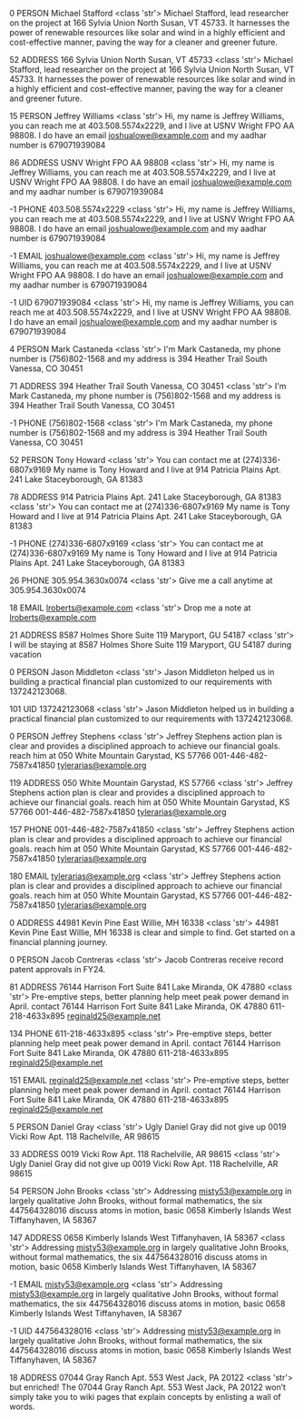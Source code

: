 0 PERSON Michael Stafford <class 'str'> Michael Stafford, lead researcher on the project at 166 Sylvia Union
North Susan, VT 45733. It harnesses the power of renewable resources like solar and wind in a highly efficient and cost-effective manner, paving the way for a cleaner and greener future.


52 ADDRESS 166 Sylvia Union
North Susan, VT 45733 <class 'str'> Michael Stafford, lead researcher on the project at 166 Sylvia Union
North Susan, VT 45733. It harnesses the power of renewable resources like solar and wind in a highly efficient and cost-effective manner, paving the way for a cleaner and greener future.








15 PERSON Jeffrey Williams <class 'str'> Hi, my name is Jeffrey Williams, you can reach me at 403.508.5574x2229, and I live at USNV Wright
FPO AA 98808. I do have an email joshualowe@example.com and my aadhar number is 679071939084


86 ADDRESS USNV Wright
FPO AA 98808 <class 'str'> Hi, my name is Jeffrey Williams, you can reach me at 403.508.5574x2229, and I live at USNV Wright
FPO AA 98808. I do have an email joshualowe@example.com and my aadhar number is 679071939084


-1 PHONE 403.508.5574x2229 <class 'str'> Hi, my name is Jeffrey Williams, you can reach me at 403.508.5574x2229, and I live at USNV Wright
FPO AA 98808. I do have an email joshualowe@example.com and my aadhar number is 679071939084


-1 EMAIL joshualowe@example.com <class 'str'> Hi, my name is Jeffrey Williams, you can reach me at 403.508.5574x2229, and I live at USNV Wright
FPO AA 98808. I do have an email joshualowe@example.com and my aadhar number is 679071939084


-1 UID 679071939084 <class 'str'> Hi, my name is Jeffrey Williams, you can reach me at 403.508.5574x2229, and I live at USNV Wright
FPO AA 98808. I do have an email joshualowe@example.com and my aadhar number is 679071939084


4 PERSON Mark Castaneda <class 'str'> I'm Mark Castaneda, my phone number is (756)802-1568 and my address is 394 Heather Trail
South Vanessa, CO 30451


71 ADDRESS 394 Heather Trail
South Vanessa, CO 30451 <class 'str'> I'm Mark Castaneda, my phone number is (756)802-1568 and my address is 394 Heather Trail
South Vanessa, CO 30451


-1 PHONE (756)802-1568 <class 'str'> I'm Mark Castaneda, my phone number is (756)802-1568 and my address is 394 Heather Trail
South Vanessa, CO 30451






52 PERSON Tony Howard <class 'str'> You can contact me at (274)336-6807x9169 My name is Tony Howard and I live at 914 Patricia Plains Apt. 241
Lake Staceyborough, GA 81383


78 ADDRESS 914 Patricia Plains Apt. 241
Lake Staceyborough, GA 81383 <class 'str'> You can contact me at (274)336-6807x9169 My name is Tony Howard and I live at 914 Patricia Plains Apt. 241
Lake Staceyborough, GA 81383


-1 PHONE (274)336-6807x9169 <class 'str'> You can contact me at (274)336-6807x9169 My name is Tony Howard and I live at 914 Patricia Plains Apt. 241
Lake Staceyborough, GA 81383










26 PHONE 305.954.3630x0074 <class 'str'> Give me a call anytime at 305.954.3630x0074












18 EMAIL lroberts@example.com <class 'str'> Drop me a note at lroberts@example.com






21 ADDRESS 8587 Holmes Shore Suite 119
Maryport, GU 54187 <class 'str'> I will be staying at 8587 Holmes Shore Suite 119
Maryport, GU 54187 during vacation








0 PERSON Jason Middleton <class 'str'> Jason Middleton helped us in building a practical financial plan customized to our requirements with 137242123068.








101 UID 137242123068 <class 'str'> Jason Middleton helped us in building a practical financial plan customized to our requirements with 137242123068.


0 PERSON Jeffrey Stephens <class 'str'> Jeffrey Stephens action plan is clear and provides a disciplined approach to achieve our financial goals. reach him at 050 White Mountain
Garystad, KS 57766 001-446-482-7587x41850 tylerarias@example.org


119 ADDRESS 050 White Mountain
Garystad, KS 57766 <class 'str'> Jeffrey Stephens action plan is clear and provides a disciplined approach to achieve our financial goals. reach him at 050 White Mountain
Garystad, KS 57766 001-446-482-7587x41850 tylerarias@example.org


157 PHONE 001-446-482-7587x41850 <class 'str'> Jeffrey Stephens action plan is clear and provides a disciplined approach to achieve our financial goals. reach him at 050 White Mountain
Garystad, KS 57766 001-446-482-7587x41850 tylerarias@example.org


180 EMAIL tylerarias@example.org <class 'str'> Jeffrey Stephens action plan is clear and provides a disciplined approach to achieve our financial goals. reach him at 050 White Mountain
Garystad, KS 57766 001-446-482-7587x41850 tylerarias@example.org






0 ADDRESS 44981 Kevin Pine
East Willie, MH 16338 <class 'str'> 44981 Kevin Pine
East Willie, MH 16338 is clear and simple to find. Get started on a financial planning journey.








0 PERSON Jacob Contreras <class 'str'> Jacob Contreras receive record patent approvals in FY24.












81 ADDRESS 76144 Harrison Fort Suite 841
Lake Miranda, OK 47880 <class 'str'> Pre-emptive steps, better planning help meet peak power demand in April. contact 76144 Harrison Fort Suite 841
Lake Miranda, OK 47880 611-218-4633x895 reginald25@example.net


134 PHONE 611-218-4633x895 <class 'str'> Pre-emptive steps, better planning help meet peak power demand in April. contact 76144 Harrison Fort Suite 841
Lake Miranda, OK 47880 611-218-4633x895 reginald25@example.net


151 EMAIL reginald25@example.net <class 'str'> Pre-emptive steps, better planning help meet peak power demand in April. contact 76144 Harrison Fort Suite 841
Lake Miranda, OK 47880 611-218-4633x895 reginald25@example.net




5 PERSON Daniel Gray <class 'str'> Ugly Daniel Gray did not give up 0019 Vicki Row Apt. 118
Rachelville, AR 98615


33 ADDRESS 0019 Vicki Row Apt. 118
Rachelville, AR 98615 <class 'str'> Ugly Daniel Gray did not give up 0019 Vicki Row Apt. 118
Rachelville, AR 98615








54 PERSON John Brooks <class 'str'> Addressing misty53@example.org in largely qualitative John Brooks, without formal mathematics, the six 447564328016 discuss atoms in motion, basic 0658 Kimberly Islands
West Tiffanyhaven, IA 58367


147 ADDRESS 0658 Kimberly Islands
West Tiffanyhaven, IA 58367 <class 'str'> Addressing misty53@example.org in largely qualitative John Brooks, without formal mathematics, the six 447564328016 discuss atoms in motion, basic 0658 Kimberly Islands
West Tiffanyhaven, IA 58367




-1 EMAIL misty53@example.org <class 'str'> Addressing misty53@example.org in largely qualitative John Brooks, without formal mathematics, the six 447564328016 discuss atoms in motion, basic 0658 Kimberly Islands
West Tiffanyhaven, IA 58367


-1 UID 447564328016 <class 'str'> Addressing misty53@example.org in largely qualitative John Brooks, without formal mathematics, the six 447564328016 discuss atoms in motion, basic 0658 Kimberly Islands
West Tiffanyhaven, IA 58367




18 ADDRESS 07044 Gray Ranch Apt. 553
West Jack, PA 20122 <class 'str'> but enriched! The 07044 Gray Ranch Apt. 553
West Jack, PA 20122 won’t simply take you to wiki pages that explain concepts by enlisting a wall of words.


